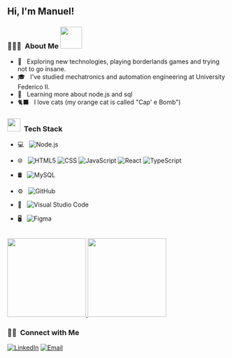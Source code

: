 






<h2> Hi, I'm Manuel!</h2>

<h3> 👨🏻‍💻 &nbsp;About Me <img src="https://media.giphy.com/media/VgCDAzcKvsR6OM0uWg/giphy.gif" width="50"> </h3>

- 🤔 &nbsp; Exploring new technologies, playing borderlands games and trying not to go insane. 
- 🎓 &nbsp; I've studied mechatronics and automation engineering at University Federico II.
- 🌱 &nbsp; Learning more about node.js and sql
- 🐈‍⬛ &nbsp; I love cats (my orange cat is called "Cap' e Bomb")

<h3> <img src="https://media.giphy.com/media/WUlplcMpOCEmTGBtBW/giphy.gif" width="30"> &nbsp;Tech Stack</h3> 

- 💻 &nbsp;
 ![Node.js](https://img.shields.io/badge/-Node.js-333333?style=flat&logo=node.js)

- 🌐 &nbsp;
  ![HTML5](https://img.shields.io/badge/-HTML5-333333?style=flat&logo=HTML5)
  ![CSS](https://img.shields.io/badge/-CSS-333333?style=flat&logo=CSS3&logoColor=1572B6)
  ![JavaScript](https://img.shields.io/badge/-JavaScript-333333?style=flat&logo=javascript)
  ![React](https://img.shields.io/badge/-React-333333?style=flat&logo=react)
  ![TypeScript](https://img.shields.io/badge/-TypeScript-333333?style=flat&logo=typescript)
- 🛢 &nbsp;
  ![MySQL](https://img.shields.io/badge/-MySQL-333333?style=flat&logo=mysql)
  
- ⚙️ &nbsp;
  ![GitHub](https://img.shields.io/badge/-GitHub-333333?style=flat&logo=github)
- 🔧 &nbsp;
  ![Visual Studio Code](https://img.shields.io/badge/-Visual%20Studio%20Code-333333?style=flat&logo=visual-studio-code&logoColor=007ACC)
- 🖥 &nbsp;
  ![Figma](https://img.shields.io/badge/-Figma-333333?style=flat&logo=figma)

<br/>

<a href="https://github.com/AVS1508">
  <img height="180em" src="https://github-readme-stats.vercel.app/api?username=ManueLomaglio&theme=buefy&show_icons=true" />
  <img height="180em" src="https://github-readme-stats.vercel.app/api/top-langs/?username=ManueLomaglio&theme=buefy&layout=compact" />
</a>

<br/>

<h3> 🤝🏻 &nbsp;Connect with Me </h3>

<p align="center">

<a href="https://www.linkedin.com/in/manuel-lomaglio-3b68b5348/"><img alt="LinkedIn" src="https://img.shields.io/badge/LinkedIn-Manuel%20Lomaglio%20-blue?style=flat-square&logo=linkedin"></a>
<a href="manuelomaglio@gmail.com"><img alt="Email" src="https://img.shields.io/badge/Email-manuelomaglio@gmail.com-blue?style=flat-square&logo=gmail"></a>
</p>


